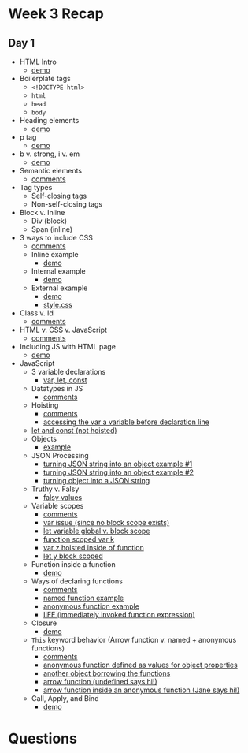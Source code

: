 # Week 3 Recap

## Day 1
- HTML Intro
    - [demo](https://github.com/java-gcp-220228/training/blob/main/week-3/1_html_intro/index.html)
- Boilerplate tags
    - `<!DOCTYPE html>`
    - `html`
    - `head`
    - `body`
- Heading elements
    - [demo](https://github.com/java-gcp-220228/training/blob/main/week-3/1_html_intro/index.html#L9-L14)
- p tag
    - [demo](https://github.com/java-gcp-220228/training/blob/main/week-3/1_html_intro/index.html#L16)
- b v. strong, i v. em
    - [demo](https://github.com/java-gcp-220228/training/blob/main/week-3/1_html_intro/index.html#L18-L21)
- Semantic elements
    - [comments](https://github.com/java-gcp-220228/training/blob/main/week-3/1_html_intro/index.html#L29-L33)
- Tag types
    - Self-closing tags
    - Non-self-closing tags
- Block v. Inline
    - Div (block)
    - Span (inline)
- 3 ways to include CSS
    - [comments](https://github.com/java-gcp-220228/training/blob/main/week-3/2_css_intro/index.html#L109-L113)
    - Inline example
        - [demo](https://github.com/java-gcp-220228/training/blob/main/week-3/2_css_intro/index.html#L123-L124)
    - Internal example
        - [demo](https://github.com/java-gcp-220228/training/blob/main/week-3/2_css_intro/index.html#L10-L103)
    - External example
        - [demo](https://github.com/java-gcp-220228/training/blob/main/week-3/2_css_intro/index.html#L105-L106)
        - [style.css](https://github.com/java-gcp-220228/training/blob/main/week-3/2_css_intro/style.css)
- Class v. Id
    - [comments](https://github.com/java-gcp-220228/training/blob/main/week-3/2_css_intro/index.html#L115-L121)
- HTML v. CSS v. JavaScript
    - [comments](https://github.com/java-gcp-220228/training/blob/main/week-3/3_javascript_intro/index.html#L13-L15)
- Including JS with HTML page
    - [demo](https://github.com/java-gcp-220228/training/blob/main/week-3/3_javascript_intro/index.html#L18)
- JavaScript
    - 3 variable declarations
        - [var, let, const](https://github.com/java-gcp-220228/training/blob/main/week-3/3_javascript_intro/index.js#L20-L23)
    - Datatypes in JS
        - [comments](https://github.com/java-gcp-220228/training/blob/main/week-3/3_javascript_intro/index.js#L27-L34)
    - Hoisting
        - [comments](https://github.com/java-gcp-220228/training/blob/main/week-3/3_javascript_intro/index.js#L38-L46)
        - [accessing the var a variable before declaration line](https://github.com/java-gcp-220228/training/blob/main/week-3/3_javascript_intro/index.js#L48-L50)
    - [let and const (not hoisted)](https://github.com/java-gcp-220228/training/blob/main/week-3/3_javascript_intro/index.js#L66-L71)
    - Objects
        - [example](https://github.com/java-gcp-220228/training/blob/main/week-3/3_javascript_intro/index.js#L80-L101)
    - JSON Processing
        - [turning JSON string into an object example #1](https://github.com/java-gcp-220228/training/blob/main/week-3/3_javascript_intro/index.js#L132-L141)
        - [turning JSON string into an object example #2](https://github.com/java-gcp-220228/training/blob/main/week-3/3_javascript_intro/index.js#L147-L154)
        - [turning object into a JSON string](https://github.com/java-gcp-220228/training/blob/main/week-3/3_javascript_intro/index.js#L143-L144)
    - Truthy v. Falsy
        - [falsy values](https://github.com/java-gcp-220228/training/blob/main/week-3/3_javascript_intro/index.js#L162-L168)
    - Variable scopes
        - [comments](https://github.com/java-gcp-220228/training/blob/main/week-3/4_javascript_scopes_and_functions/index.js#L1-L12)
        - [var issue (since no block scope exists)](https://github.com/java-gcp-220228/training/blob/main/week-3/4_javascript_scopes_and_functions/index.js#L14-L19)
        - [let variable global v. block scope](https://github.com/java-gcp-220228/training/blob/main/week-3/4_javascript_scopes_and_functions/index.js#L23-L29)
        - [function scoped var k](https://github.com/java-gcp-220228/training/blob/main/week-3/4_javascript_scopes_and_functions/index.js#L34-L35)
        - [var z hoisted inside of function](https://github.com/java-gcp-220228/training/blob/main/week-3/4_javascript_scopes_and_functions/index.js#L37-L40)
        - [let y block scoped](https://github.com/java-gcp-220228/training/blob/main/week-3/4_javascript_scopes_and_functions/index.js#L45-L48)
    - Function inside a function
        - [demo](https://github.com/java-gcp-220228/training/blob/main/week-3/4_javascript_scopes_and_functions/index.js#L55-L65)
    - Ways of declaring functions
        - [comments](https://github.com/java-gcp-220228/training/blob/main/week-3/4_javascript_scopes_and_functions/index.js#L72-L81)
        - [named function example](https://github.com/java-gcp-220228/training/blob/main/week-3/4_javascript_scopes_and_functions/index.js#L83-L87)
        - [anonymous function example](https://github.com/java-gcp-220228/training/blob/main/week-3/4_javascript_scopes_and_functions/index.js#L89-L94)
        - [IIFE (immediately invoked function expression)](https://github.com/java-gcp-220228/training/blob/main/week-3/4_javascript_scopes_and_functions/index.js#L96-L101)
    - Closure
        - [demo](https://github.com/java-gcp-220228/training/blob/main/week-3/4_javascript_scopes_and_functions/index.js#L103-L137)
    - `This` keyword behavior (Arrow function v. named + anonymous functions)
        - [comments](https://github.com/java-gcp-220228/training/blob/main/week-3/4_javascript_scopes_and_functions/index.js#L139-L146)
        - [anonymous function defined as values for object properties](https://github.com/java-gcp-220228/training/blob/main/week-3/4_javascript_scopes_and_functions/index.js#L147-L160)
        - [another object borrowing the functions](https://github.com/java-gcp-220228/training/blob/main/week-3/4_javascript_scopes_and_functions/index.js#L164-L175)
        - [arrow function (undefined says hi!)](https://github.com/java-gcp-220228/training/blob/main/week-3/4_javascript_scopes_and_functions/index.js#L179-L194)
        - [arrow function inside an anonymous function (Jane says hi!)](https://github.com/java-gcp-220228/training/blob/main/week-3/4_javascript_scopes_and_functions/index.js#L196-L212)
    - Call, Apply, and Bind
        - [demo](https://github.com/java-gcp-220228/training/blob/main/week-3/4_javascript_scopes_and_functions/index.js#L215-L244)

# Questions
